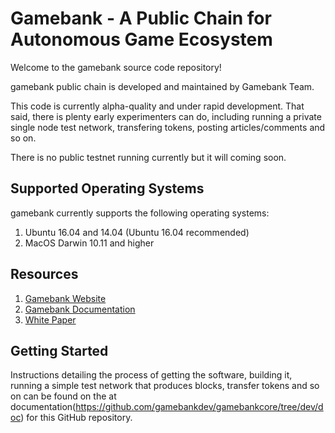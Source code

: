 # Gamebank - A Public Chain for Autonomous Game Ecosystem

Welcome to the gamebank source code repository!

gamebank public chain is developed and maintained by Gamebank Team. 

This code is currently alpha-quality and under rapid development. That said, there is plenty early experimenters can do, including running a private single node test network, transfering tokens, posting articles/comments and so on.

There is no public testnet running currently but it will coming soon.

## Supported Operating Systems
gamebank currently supports the following operating systems:  
1. Ubuntu 16.04 and 14.04 (Ubuntu 16.04 recommended)
2. MacOS Darwin 10.11 and higher

## Resources
1. [Gamebank Website](https://gb.cool/)
2. [Gamebank Documentation](https://github.com/gamebankdev/gamebankcore/tree/dev/doc)
3. [White Paper](http://gb.cool/whitePaper.htm)

## Getting Started
Instructions detailing the process of getting the software, building it, running a simple test network that produces blocks, transfer tokens and so on can be found on the at documentation(https://github.com/gamebankdev/gamebankcore/tree/dev/doc) for this GitHub repository.

